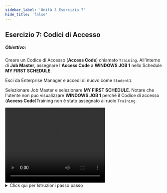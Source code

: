 ```yaml
---
sidebar_label: 'Unità 3 Esercizio 7'
hide_title: 'false'
---
```


## Esercizio 7: Codici di Accesso

##### Obiettivo:

Creare un Codice di Accesso (**Access Code**) chiamato ```Training```. All'interno di **Job Master**, assegnare l'**Access Code** a **WINDOWS JOB 1** nello Schedule **MY FIRST SCHEDULE**.

Esci da Enterprise Manager e accedi di nuovo come ```Student1```.

Selezionare Job Master e selezionare **MY FIRST SCHEDULE**. Notare che l'utente non puo visualizzare **WINDOWS JOB 1** perchè il Codice di accesso (**Access Code**)Training non è stato assegnato al ruolo ```Training```.


<div>
<video width="320" height="240" controls>
  <source src="videobasic/U3E7.mp4" type="video/mp4"></source>
Your browser does not support the video tag.
</video>
</div>

<details>

<summary>Click qui per Istruzioni passo passo</summary>

1. Nel menù **Security** fare doppio clic su **Access Codes**.
2. Fare clic sul pulsante **Add** nella barra degli strumenti.
3. Digitare **Training** nel campo Nome **Name**.
4. Digitarte **This is an Access code for the Training** nel campo documentazione.
5. Fare clic sul pulsante **Save** nella barra degli strumenti della schermata Codici di Accesso.
6. Chiudere la sheda **Access Code**.
7. Accertati di aver effettuato l'accesso con l'utente ```SMATRAINING\SMAUSER```.
8. Nel Menù **Administration** Fare doppio click su **Job Master**.
9. Selezionare **First Schedule** dal menù a tendina **Schedule**.
10. Selezionare **Windows Job 1** dal menù a tendina **Job**.
11. Nel menù a tendina **Access Code** selezionare **Training**.
12. **Save** il job e chiudere la scheda **Job Master**.
13. Disconnettersi da Enterprise Manager. Fare clic sul pulsante Disconnetti o selezionare Disconnetti dalla barra dei menu di Enterprise Manager.
14. Fare clic su **OK** per confermare che si sta effettuando il logout.
15. Dalla schermata di accesso di OpCon/xps digitare ```Student1``` nel campo **Username** e ```password1``` nel campo **Password** Fare clic su **Login**.
16. Dal menù **Administration** fare doppio clic sulla voce **Job Master**.
17. Selezionare **My First Schedule** dal menù a tendina **Schedule**.
18. Fare click sull'elenco a discesa Job. Cosa si vede ? Perchè?
19. Chiudere la scheda **Job Master** e quindi disconnettersi da Enterprise Manager. Fare clic su **OK **per confermare che si sta effettuando il logout.
20. Dalla schermata di accesso di OpCon/xps lasciare vuoti i campi **Nome utente** e **Password** e fare clic su **Accedi**.

</details>